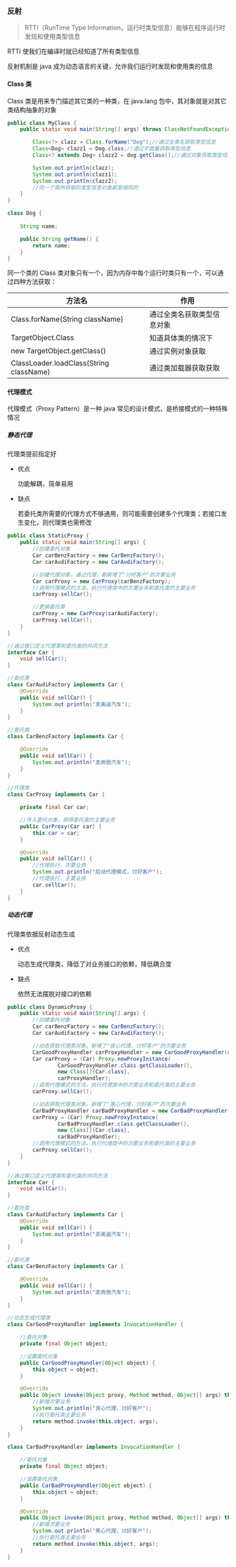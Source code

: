 ### 反射

> RTTI（RunTime Type Information，运行时类型信息）能够在程序运行时发现和使用类型信息

RTTI 使我们在编译时就已经知道了所有类型信息

反射机制是 java 成为动态语言的关键，允许我们运行时发现和使用类的信息

#### Class 类

Class 类是用来专门描述其它类的一种类，在 java.lang 包中，其对象就是对其它类结构抽象的对象

```java
public class MyClass {
    public static void main(String[] args) throws ClassNotFoundException, IOException {

        Class<?> clazz = Class.forName("Dog");//通过全类名获取类型信息
        Class<Dog> clazz1 = Dog.class;//通过字面量获取类型信息
        Class<? extends Dog> clazz2 = dog.getClass();//通过对象获取类型信息

        System.out.println(clazz);
        System.out.println(clazz1);
        System.out.println(clazz2);
        //同一个类所获取的类型信息对象都是相同的
    }
}

class Dog {
  
    String name;

    public String getName() {
        return name;
    }
}
```

同一个类的 Class 类对象只有一个，因为内存中每个运行时类只有一个，可以通过四种方法获取：

| 方法名                    | 作用                       |
| ------------------------- | -------------------------- |
| Class.forName(String className) | 通过全类名获取类型信息对象 |
| TargetObject.Class | 知道具体类的情况下 |
| new TargetObject.getClass() | 通过实例对象获取 |
| ClassLoader.loadClass(String className) | 通过类加载器获取获取 |

#### 代理模式

代理模式（Proxy Pattern）是一种 java 常见的设计模式，是桥接模式的一种特殊情况

##### 静态代理

代理类提前指定好

* 优点

  功能解耦，简单易用

* 缺点

  若委托类所需要的代理方式不够通用，则可能需要创建多个代理类；若接口发生变化，则代理类也需修改

```java
public class StaticProxy {
    public static void main(String[] args) {
        //创建委托对象
        Car carBenzFactory = new CarBenzFactory();
        Car carAudiFactory = new CarAudiFactory();

        //创建代理对象，通过代理，都新增了"讨好客户"的次要业务
        Car carProxy = new CarProxy(carBenzFactory);
        //调用代理模式的方法，执行代理类中的次要业务和委托类的主要业务
        carProxy.sellCar();

        //更换委托类
        carProxy = new CarProxy(carAudiFactory);
        carProxy.sellCar();
    }
}

//通过接口定义代理类和委托类的共同方法
interface Car {
    void sellCar();
}

//委托类
class CarAudiFactory implements Car {
    @Override
    public void sellCar() {
        System.out.println("卖奥迪汽车");
    }
}

//委托类
class CarBenzFactory implements Car {

    @Override
    public void sellCar() {
        System.out.println("卖奔驰汽车");
    }
}

//代理类
class CarProxy implements Car {

    private final Car car;

    //传入委托对象，获得委托类的主要业务
    public CarProxy(Car car) {
        this.car = car;
    }

    @Override
    public void sellCar() {
        //代理执行，次要业务
        System.out.println("启动代理模式，讨好客户");
        //代理执行，主要业务
        car.sellCar();
    }
}
```

##### 动态代理

代理类依据反射动态生成

* 优点

  动态生成代理类，降低了对业务接口的依赖，降低耦合度

* 缺点

  依然无法摆脱对接口的依赖

```java
public class DynamicProxy {
    public static void main(String[] args) {
        //创建委托对象
        Car carBenzFactory = new CarBenzFactory();
        Car carAudiFactory = new CarAudiFactory();

        //动态获取代理类对象，新增了"良心代理，讨好客户"的次要业务
        CarGoodProxyHandler carProxyHandler = new CarGoodProxyHandler(carBenzFactory);
        Car carProxy = (Car) Proxy.newProxyInstance(
                CarGoodProxyHandler.class.getClassLoader(),
                new Class[]{Car.class},
                carProxyHandler);
        //调用代理模式的方法，执行代理类中的次要业务和委托类的主要业务
        carProxy.sellCar();

        //动态获取代理类对象，新增了"黑心代理，讨好客户"的次要业务
        CarBadProxyHandler carBadProxyHandler = new CarBadProxyHandler(carAudiFactory);
        carProxy = (Car) Proxy.newProxyInstance(
                CarBadProxyHandler.class.getClassLoader(),
                new Class[]{Car.class},
                carBadProxyHandler);
        //调用代理模式的方法，执行代理类中的次要业务和委托类的主要业务
        carProxy.sellCar();
    }
}

//通过接口定义代理类和委托类的共同方法
interface Car {
    void sellCar();
}

//委托类
class CarAudiFactory implements Car {
    @Override
    public void sellCar() {
        System.out.println("卖奥迪汽车");
    }
}

//委托类
class CarBenzFactory implements Car {

    @Override
    public void sellCar() {
        System.out.println("卖奔驰汽车");
    }
}

//动态生成代理类
class CarGoodProxyHandler implements InvocationHandler {

    //委托对象
    private final Object object;

    //设置委托对象
    public CarGoodProxyHandler(Object object) {
        this.object = object;
    }

    @Override
    public Object invoke(Object proxy, Method method, Object[] args) throws Throwable {
        //新增次要业务
        System.out.println("良心代理，讨好客户");
        //执行委托类主要业务
        return method.invoke(this.object, args);
    }
}

class CarBadProxyHandler implements InvocationHandler {

    //委托对象
    private final Object object;

    //设置委托对象
    public CarBadProxyHandler(Object object) {
        this.object = object;
    }

    @Override
    public Object invoke(Object proxy, Method method, Object[] args) throws Throwable {
        //新增次要业务
        System.out.println("黑心代理，讨好客户");
        //执行委托类主要业务
        return method.invoke(this.object, args);
    }
}
```



 